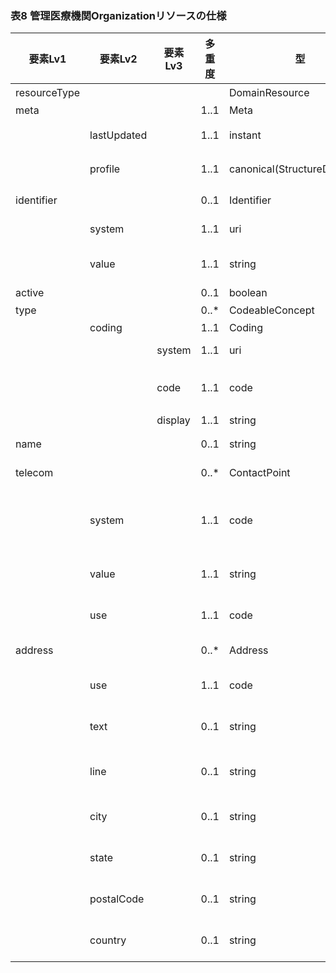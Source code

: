 ### 表8 管理医療機関Organizationリソースの仕様

| 要素Lv1 | 要素Lv2 | 要素Lv3 | 多重度 | 型 | 値 | 生理検査レポートCDAとのマッピング<BR>(CD=ClinicalDocument) | 説明 |
|---|---|---|---|---|---|---|---|
| resourceType |  |  |  | DomainResource | "Organization" | /CD/custodian | Organizationリソースであることを示す。 |
| meta |  |  | 1..1 | Meta |  |  |  |
|  | lastUpdated |  | 1..1 | instant | "2023-12-25T20:21:32+09:00" |  | 最終更新日時。YYYY-MM-DDThh:mm:ss.sss+zz:zz。値は例示。 |
|  | profile |  | 1..1 | canonical(StructureDefinition) | "http://jpfhir.jp/fhir/SEAMAT/StructureDefinition/J<BR>P_Organization_SEAMAT_Custodian" |  | 本リソースのプロファイルを識別するURLを指定する。値は固定。 |
| identifier |  |  | 0..1 | Identifier |  | /CD/custodian/assignedCustodian/<BR>representedCustodianOrganization/id | この医療機関のID。 |
|  | system |  | 1..1 | uri | "http://jpfhir.jp/fhir/core/IdSystem/resourceInsta<BR>nce-identifier" |  | 医療機関IDに対する名前空間識別子。固定値。 |
|  | value |  | 1..1 | string | "1311234567" | /CD/custodian/assignedCustodian/<BR>representedCustodianOrganization/id/<BR>@extension | 医療機関IDの文字列。値は例示。 |
| active |  |  | 0..1 | boolean | true |  |  |
| type |  |  | 0..* | CodeableConcept |  |  | 施設種別 |
|  | coding |  | 1..1 | Coding |  |  |  |
|  |  | system | 1..1 | uri | "http://terminology.hl7.org/CodeSystem/organizatio<BR>n-type" |  | 施設種別を表すコード体系を識別するURI。固定値。 |
|  |  | code | 1..1 | code | "prov" |  | バリューセットOrganizationType(http://hl7.org/fhir/ValueSet/organization-type) から、医療機関を表すコードを指定。固定値。 |
|  |  | display | 1..1 | string | "Healthcare Provider" |  | 医療機関を表す名称を指定。固定値。 |
| name |  |  | 0..1 | string | "ABC総合病院" | /CD/custodian/assignedCustodian/<BR>representedCustodianOrganization/name | 医療機関の名称。値は例示。 |
| telecom |  |  | 0..* | ContactPoint |  | /CD/custodian/assignedCustodian/<BR>representedCustodianOrganization/telecom | 医療機関の連絡先。 |
|  | system |  | 1..1 | code | "phone" | /CD/custodian/assignedCustodian/<BR>representedCustodianOrganization/telecom/<BR>@value<BR>"tel:xxxxx" → "phone"<BR>"fax:xxxxxx" → "fax" | 連絡手段 phone \| fax \| email \| pager \| url \| sms \| other。値は例示。 |
|  | value |  | 1..1 | string | "03-1234-5678" | /CD/custodian/assignedCustodian/<BR>representedCustodianOrganization/telecom/<BR>@value | 電話番号。値は例示。 |
|  | use |  | 1..1 | code | "home" | /CD/custodian/assignedCustodian/<BR>representedCustodianOrganization/telecom/<BR>@use | 用途　home \| work \| temp \| old \| mobile。値は例示。 |
| address |  |  | 0..* | Address |  | /CD/custodian/assignedCustodian/<BR>representedCustodianOrganization/addr | 医療機関の住所。 |
|  | use |  | 1..1 | code | "home" | /CD/custodian/assignedCustodian/<BR>representedCustodianOrganization/addr/<BR>@use | 用途　home \| work \| temp \| old \| billing |
|  | text |  | 0..1 | string | "東京都江戸川区南葛西１－２－３" | /CD/custodian/assignedCustodian/<BR>representedCustodianOrganization/addr/<BR>text() | 住所文字列。値は例示。郵便番号は含めない。 |
|  | line |  | 0..1 | string | "南葛西１－２－３" | /CD/custodian/assignedCustodian/<BR>representedCustodianOrganization/addr/<BR>streetAddressLine | 番地・通り名他。丁目、番地、通り名、マンション名、部屋番号、そのほか住所を構成するcityまでの部分以外のすべての文字列。値は例示。 |
|  | city |  | 0..1 | string | "江戸川区" | /CD/custodian/assignedCustodian/<BR>representedCustodianOrganization/addr/<BR>city | 市町村郡名、区名、大字名など。丁目や番地などを除く。値は例示。 |
|  | state |  | 0..1 | string | "東京都" | /CD/custodian/assignedCustodian/<BR>representedCustodianOrganization/addr/<BR>state | 都道府県名で、都道府県の文字を含む。例：東京都　など（「東京」ではなく）。値は例示。 |
|  | postalCode |  | 0..1 | string | "134-0085" | /CD/custodian/assignedCustodian/<BR>representedCustodianOrganization/addr/<BR>postalCode | 郵便番号。値は例示。 |
|  | country |  | 0..1 | string | "JP" | /CD/custodian/assignedCustodian/<BR>representedCustodianOrganization/addr/<BR>country | 居住地が国内の場合「JP」固定。 |
